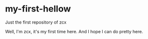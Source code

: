 # my-first-hellow
Just the first repository of zcx

Well, I'm zcx, it's my first time here. 
And I hope I can do pretty here. 
